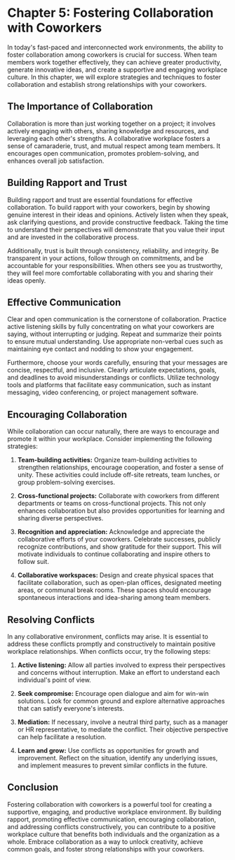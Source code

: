 Chapter 5: Fostering Collaboration with Coworkers
=================================================

In today's fast-paced and interconnected work environments, the ability to foster collaboration among coworkers is crucial for success. When team members work together effectively, they can achieve greater productivity, generate innovative ideas, and create a supportive and engaging workplace culture. In this chapter, we will explore strategies and techniques to foster collaboration and establish strong relationships with your coworkers.

The Importance of Collaboration
-------------------------------

Collaboration is more than just working together on a project; it involves actively engaging with others, sharing knowledge and resources, and leveraging each other's strengths. A collaborative workplace fosters a sense of camaraderie, trust, and mutual respect among team members. It encourages open communication, promotes problem-solving, and enhances overall job satisfaction.

Building Rapport and Trust
--------------------------

Building rapport and trust are essential foundations for effective collaboration. To build rapport with your coworkers, begin by showing genuine interest in their ideas and opinions. Actively listen when they speak, ask clarifying questions, and provide constructive feedback. Taking the time to understand their perspectives will demonstrate that you value their input and are invested in the collaborative process.

Additionally, trust is built through consistency, reliability, and integrity. Be transparent in your actions, follow through on commitments, and be accountable for your responsibilities. When others see you as trustworthy, they will feel more comfortable collaborating with you and sharing their ideas openly.

Effective Communication
-----------------------

Clear and open communication is the cornerstone of collaboration. Practice active listening skills by fully concentrating on what your coworkers are saying, without interrupting or judging. Repeat and summarize their points to ensure mutual understanding. Use appropriate non-verbal cues such as maintaining eye contact and nodding to show your engagement.

Furthermore, choose your words carefully, ensuring that your messages are concise, respectful, and inclusive. Clearly articulate expectations, goals, and deadlines to avoid misunderstandings or conflicts. Utilize technology tools and platforms that facilitate easy communication, such as instant messaging, video conferencing, or project management software.

Encouraging Collaboration
-------------------------

While collaboration can occur naturally, there are ways to encourage and promote it within your workplace. Consider implementing the following strategies:

1. **Team-building activities:** Organize team-building activities to strengthen relationships, encourage cooperation, and foster a sense of unity. These activities could include off-site retreats, team lunches, or group problem-solving exercises.

2. **Cross-functional projects:** Collaborate with coworkers from different departments or teams on cross-functional projects. This not only enhances collaboration but also provides opportunities for learning and sharing diverse perspectives.

3. **Recognition and appreciation:** Acknowledge and appreciate the collaborative efforts of your coworkers. Celebrate successes, publicly recognize contributions, and show gratitude for their support. This will motivate individuals to continue collaborating and inspire others to follow suit.

4. **Collaborative workspaces:** Design and create physical spaces that facilitate collaboration, such as open-plan offices, designated meeting areas, or communal break rooms. These spaces should encourage spontaneous interactions and idea-sharing among team members.

Resolving Conflicts
-------------------

In any collaborative environment, conflicts may arise. It is essential to address these conflicts promptly and constructively to maintain positive workplace relationships. When conflicts occur, try the following steps:

1. **Active listening:** Allow all parties involved to express their perspectives and concerns without interruption. Make an effort to understand each individual's point of view.

2. **Seek compromise:** Encourage open dialogue and aim for win-win solutions. Look for common ground and explore alternative approaches that can satisfy everyone's interests.

3. **Mediation:** If necessary, involve a neutral third party, such as a manager or HR representative, to mediate the conflict. Their objective perspective can help facilitate a resolution.

4. **Learn and grow:** Use conflicts as opportunities for growth and improvement. Reflect on the situation, identify any underlying issues, and implement measures to prevent similar conflicts in the future.

Conclusion
----------

Fostering collaboration with coworkers is a powerful tool for creating a supportive, engaging, and productive workplace environment. By building rapport, promoting effective communication, encouraging collaboration, and addressing conflicts constructively, you can contribute to a positive workplace culture that benefits both individuals and the organization as a whole. Embrace collaboration as a way to unlock creativity, achieve common goals, and foster strong relationships with your coworkers.
